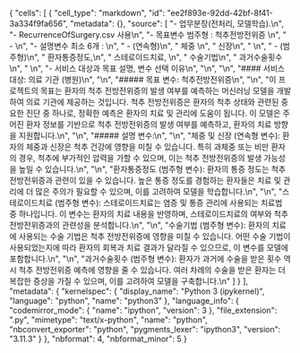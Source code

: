{
 "cells": [
  {
   "cell_type": "markdown",
   "id": "ee2f893e-92dd-42bf-8f41-3a334f9fa656",
   "metadata": {},
   "source": [
    "- 업무분장(전처리, 모델학습).\n",
    "- RecurrenceOfSurgery.csv 사용\n",
    "- 목표변수 범주형 : 척추전방전위증 \n",
    "   - \n",
    "- 설명변수 최소 6개 : \n",
    "  - (연속형)\n",
    "    체중 \n",
    "    신장\n",
    "        \n",
    "  - (범주형)\n",
    "    환자통증정도,\n",
    "    스테로이드치료, \n",
    "    수술기법\n",
    "    과거수술횟수\n",
    "  \n",
    "- 서비스 대상과 목표 설명, 변수 선택 이유\n",
    "\n",
    "\n",
    "#### 서비스 대상: 의료 기관 (병원)\n",
    "\n",
    "##### 목표 변수: 척추전방전위증\n",
    "\n",
    "이 프로젝트의 목표는 환자의 척추 전방전위증의 발생 여부를 예측하는 머신러닝 모델을 개발하여 의료 기관에 제공하는 것입니다. 척추 전방전위증은 환자의 척추 상태와 관련된 중요한 진단 중 하나로, 정확한 예측은 환자의 치료 및 관리에 도움이 됩니다. 이 모델은 주어진 환자 정보를 기반으로 척추 전방전위증의 발생 여부를 예측하고, 환자의 치료 방향을 지원합니다.\n",
    "\n",
    "##### 설명 변수:\n",
    "\n",
    "체중 및 신장 (연속형 변수): 환자의 체중과 신장은 척추 건강에 영향을 미칠 수 있습니다. 특히 과체중 또는 비만 환자의 경우, 척추에 부가적인 압력을 가할 수 있으며, 이는 척추 전방전위증의 발생 가능성을 높일 수 있습니다.\n",
    "\n",
    "환자통증정도 (범주형 변수): 환자의 통증 정도는 척추 전방전위증과 관련이 있을 수 있습니다. 높은 통증 정도를 경험하는 환자들은 치료 및 관리에 더 많은 주의가 필요할 수 있으며, 이를 고려하여 모델을 학습합니다.\n",
    "\n",
    "스테로이드치료 (범주형 변수): 스테로이드치료는 염증 및 통증 관리에 사용되는 치료법 중 하나입니다. 이 변수는 환자의 치료 내용을 반영하며, 스테로이드치료의 여부와 척추 전방전위증과의 관련성을 분석합니다.\n",
    "\n",
    "수술기법 (범주형 변수): 환자의 치료에 사용되는 수술 기법은 척추 전방전위증에 영향을 미칠 수 있습니다. 어떤 수술 기법이 사용되었는지에 따라 환자의 회복과 치료 결과가 달라질 수 있으므로, 이 변수를 모델에 포함합니다.\n",
    "\n",
    "과거수술횟수 (범주형 변수): 환자가 과거에 수술을 받은 횟수 역시 척추 전방전위증 예측에 영향을 줄 수 있습니다. 여러 차례의 수술을 받은 환자는 더 복잡한 증상을 가질 수 있으며, 이를 고려하여 모델을 구축합니다.\n"
   ]
  }
 ],
 "metadata": {
  "kernelspec": {
   "display_name": "Python 3 (ipykernel)",
   "language": "python",
   "name": "python3"
  },
  "language_info": {
   "codemirror_mode": {
    "name": "ipython",
    "version": 3
   },
   "file_extension": ".py",
   "mimetype": "text/x-python",
   "name": "python",
   "nbconvert_exporter": "python",
   "pygments_lexer": "ipython3",
   "version": "3.11.3"
  }
 },
 "nbformat": 4,
 "nbformat_minor": 5
}
